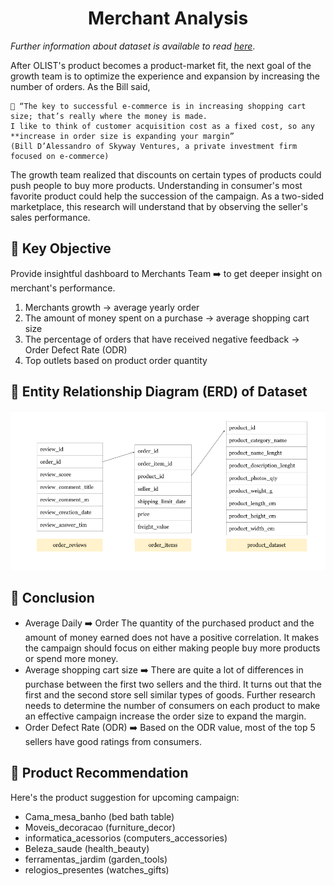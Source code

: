 <h1 align="center">Merchant Analysis</h1>

*Further information about dataset is available to read [here](https://www.kaggle.com/olistbr/brazilian-ecommerce?select=olist_orders_dataset.csv)*.

After OLIST's product becomes a product-market fit, the next goal of the growth team is to optimize the experience and expansion by increasing the number of orders. As the Bill said, 

    🔷 “The key to successful e-commerce is in increasing shopping cart size; that’s really where the money is made. 
    I like to think of customer acquisition cost as a fixed cost, so any **increase in order size is expanding your margin” 
    (Bill D’Alessandro of Skyway Ventures, a private investment firm focused on e-commerce)

The growth team realized that discounts on certain types of products could push people to buy more products. Understanding in consumer's most favorite product could help the succession of the campaign. As a two-sided marketplace, this research will understand that by observing the seller's sales performance.

## 📁 Key Objective

Provide insightful dashboard to Merchants Team ➡️ to get deeper insight on merchant's performance.

1. Merchants growth → average yearly order 
2. The amount of money spent on a purchase → average shopping cart size
3. The percentage of orders that have received negative feedback → Order Defect Rate (ODR)
4. Top outlets based on product order quantity

## 📁 Entity Relationship Diagram (ERD) of Dataset

<p align="center">
  <a href="" rel="noopener">
    <img src="Asset/merchant-analysis.png" alt="Project logo">
  </a>
</p>

## 📁 Conclusion

- Average Daily ➡️ Order The quantity of the purchased product and the amount of money earned does not have a positive correlation. It makes the campaign should focus on either making people buy more products or spend more money.
- Average shopping cart size ➡️ There are quite a lot of differences in purchase between the first two sellers and the third. It turns out that the first and the second store sell similar types of goods. Further research needs to determine the number of consumers on each product to make an effective campaign increase the order size to expand the margin.
- Order Defect Rate (ODR) ➡️ Based on the ODR value, most of the top 5 sellers have good ratings from consumers.

## 📁 Product Recommendation

Here's the product suggestion for upcoming campaign:

  - Cama_mesa_banho (bed bath table)
  - Moveis_decoracao (furniture_decor)
  - informatica_acessorios (computers_accessories)
  - Beleza_saude (health_beauty)
  - ferramentas_jardim (garden_tools)
  - relogios_presentes (watches_gifts)
